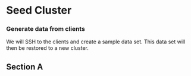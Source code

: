 # Seed Cluster

###  Generate data from clients
We will SSH to the clients and create a sample data set.  This data set will then be restored to a new cluster.

## Section A